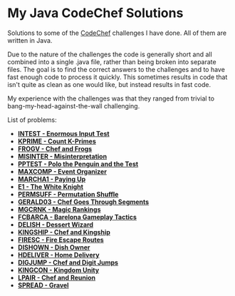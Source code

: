 # My Java CodeChef Solutions
Solutions to some of the [CodeChef](https://www.codechef.com/ "CodeChef") challenges I have done. All of them are written in Java.

Due to the nature of the challenges the code is generally short and all combined into a single .java file, rather than being broken into separate files.  The goal is to find the correct answers to the challenges and to have fast enough code to process it quickly.  This sometimes results in code that isn't quite as clean as one would like, but instead results in fast code.

My experience with the challenges was that they ranged from trivial to bang-my-head-against-the-wall challenging.

List of problems:
 
-  **[INTEST - Enormous Input Test](https://www.codechef.com/problems/INTEST)**
-  **[KPRIME - Count K-Primes](https://www.codechef.com/problems/KPRIME)**
-  **[FROGV - Chef and Frogs](https://www.codechef.com/problems/FROGV)**
-  **[MISINTER - Misinterpretation](https://www.codechef.com/problems/MISINTER)**
-  **[PPTEST - Polo the Penguin and the Test](https://www.codechef.com/problems/PPTEST)**
-  **[MAXCOMP - Event Organizer](https://www.codechef.com/problems/MAXCOMP)**
-  **[MARCHA1 - Paying Up](https://www.codechef.com/problems/MARCHA1)**
-  **[E1 - The White Knight](https://www.codechef.com/problems/E1)**
-  **[PERMSUFF - Permutation Shuffle](https://www.codechef.com/problems/PERMSUFF)**
-  **[GERALD03 - Chef Goes Through Segments](https://www.codechef.com/problems/GERALD03)**
-  **[MGCRNK - Magic Rankings](https://www.codechef.com/problems/MGCRNK)**
-  **[FCBARCA - Barelona Gameplay Tactics](https://www.codechef.com/problems/FCBARCA)**
-  **[DELISH - Dessert Wizard](https://www.codechef.com/problems/DELISH)**
-  **[KINGSHIP - Chef and Kingship](https://www.codechef.com/problems/KINGSHIP)**
-  **[FIRESC - Fire Escape Routes](https://www.codechef.com/problems/FIRESC)**
-  **[DISHOWN - Dish Owner](https://www.codechef.com/problems/DISHOWN)**
-  **[HDELIVER - Home Delivery](https://www.codechef.com/problems/HDELIVER)**
-  **[DIGJUMP - Chef and Digit Jumps](https://www.codechef.com/problems/DIGJUMP)**
-  **[KINGCON - Kingdom Unity](https://www.codechef.com/problems/KINGCON)**
-  **[LPAIR - Chef and Reunion](https://www.codechef.com/problems/LPAIR)**
-  **[SPREAD - Gravel](https://www.codechef.com/problems/SPREAD)**
	
